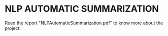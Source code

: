 # NLP AUTOMATIC SUMMARIZATION

Read the report "NLPAutomaticSummarization.pdf" to know more about the project.

